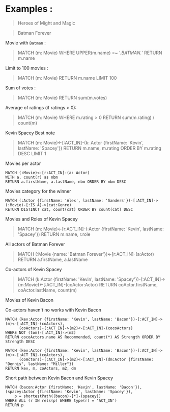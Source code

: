 Examples :
==========



> Heroes of Might and Magic

> Batman Forever


Movie with `Batman` :
> MATCH (m: Movie) WHERE UPPER(m.name) =~ '.*BATMAN.*' RETURN m.name

Limit to 100 movies :
> MATCH (m: Movie) RETURN m.name LIMIT 100

Sum of votes :
> MATCH (m: Movie) RETURN sum(m.votes)

Average of ratings  (if ratings > 0):
> MATCH (m: Movie) WHERE m.rating > 0 RETURN sum(m.rating) / count(m)


Kevin Spacey Best note
> MATCH (m: Movie)<-[:ACT_IN]-(k: Actor {firstName: 'Kevin', lastName: 'Spacey'}) RETURN m.name, m.rating ORDER BY m.rating DESC LIMIT 1

Movies per actor

```
MATCH (:Movie)<-[r:ACT_IN]-(a: Actor)
WITH a, count(r) as nbm
RETURN a.firstName, a.lastName, nbm ORDER BY nbm DESC
```

Movies category for the winner

```
MATCH (:Actor {firstName: 'Alex', lastName: 'Sanders'})-[:ACT_IN]->(:Movie)-[:IS_A]->(cat:Genre)
RETURN DISTINCT cat, count(cat) ORDER BY count(cat) DESC
```

Movies and Roles of Kevin Spacey
> MATCH (m: Movie)<-[r:ACT_IN]-(:Actor {firstName: 'Kevin', lastName: 'Spacey'}) RETURN m.name, r.role

All actors of Batman Forever
> MATCH (:Movie {name: 'Batman Forever'})<-[r:ACT_IN]-(a:Actor) RETURN a.firstName, a.lastName

Co-actors of Kevin Spacey
> MATCH (k:Actor {firstName: 'Kevin', lastName: 'Spacey'})-[:ACT_IN]->(m:Movie)<-[:ACT_IN]-(coActor:Actor) RETURN coActor.firstName, coActor.lastName, count(m)

Movies of Kevin Bacon

Co-actors haven't no works with Kevin Bacon
```
MATCH (kev:Actor {firstName: 'Kevin', lastName: 'Bacon'})-[:ACT_IN]->(m)<-[:ACT_IN]-(coActors),
      (coActors)-[:ACT_IN]->(m2)<-[:ACT_IN]-(cocoActors)
WHERE NOT (tom)-[:ACT_IN]->(m2)
RETURN cocoActors.name AS Recommended, count(*) AS Strength ORDER BY Strength DESC
```

```
MATCH (kev:Actor {firstName: 'Kevin', lastName: 'Bacon'})-[:ACT_IN]->(m)<-[:ACT_IN]-(coActors),
      (coActors)-[:ACT_IN]->(m2)<-[:ACT_IN]-(dm:Actor {firstName: "Dennis", lastName: "Miller"})
RETURN kev, m, coActors, m2, dm
```

Short path between Kevin Bacon and Kevin Spacey

```
MATCH (bacon:Actor {firstName: 'Kevin', lastName: 'Bacon'}), (spacey:Actor {firstName: 'Kevin', lastName: 'Spacey'}),
    p = shortestPath((bacon)-[*]-(spacey))
WHERE ALL (r IN rels(p) WHERE type(r) = 'ACT_IN')
RETURN p
```
